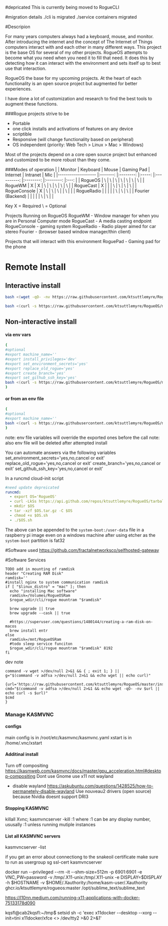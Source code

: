 #depricated
This is currently being moved to RogueCLI

#migration details
./cli is migrated
./service containers migrated


#Descripion

For many years computers always had a keyboard, mouse, and monitor. After introducing the internet and the concept of The Internet of Things computers interact with and each other in many different ways. This project is the base OS for several of my other projects. RogueOS attempts to become what you need when you need it to fill that need. It does this by detecting how it can interact with the environment and sets itself up to best use that interaction.

RogueOS the base for my upcoming projects. At the heart of each functionality is an open source project but augmented for better experiences.

I have done a lot of customization and research to find the best tools to augment these functions.

###Rogue projects strive to be
 - Portable
 - one click installs and activations of features on any device
 - scriptible 
 - Responsive (will change functionality based on peripheral)
 - OS independent (priority: Web Tech > Linux > Mac > Windows)

Most of the projects depend on a core open source project but enhanced and customized to be more robust than they come.

###Modes of operation
|                   	| Monitor 	| Keyboard 	| Mouse 	| Gaming Pad 	| Internet 	| Intranet 	| Mic 	|
|-------------------	|:-------:	|:--------:	|:-----:	|:----------:	|:--------:	|:--------:	|:---:	|
| RogueOS           	|    \    	|     \    	|   \   	|      \     	|     \    	|     \    	|  \  	|
| RogueWM           	|    X    	|     X    	|   \   	|      \     	|     \    	|     \    	|  \  	|
| RogueCast         	|    X    	|          	|       	|      \     	|     \    	|     \    	|  \  	|
| RogueConsole         	|    X    	|     \    	|   \   	|      \     	|          	|     \    	|     	|
| RogueRadio        	|         	|          	|       	|            	|     \    	|     \    	|  \  	|
| Fourier (Backend) 	|         	|          	|       	|            	|     \    	|     \    	|     	|

Key
 X = Required
 \ = Optional


Projects Running on RogueOS
RogueWM - Window manager for when you are in Personal Computer mode
RogueCast - A media casting endpoint
RogueConsole - gaming system
RogueRadio - Radio player aimed for car stereo
Fourier - (browser based window manager/thin client)

Projects that will interact with this environment
RoguePad - Gaming pad for the phone



# Remote Install
## Interactive install
```bash
bash <(wget -qO- -nv https://raw.githubusercontent.com/ktsuttlemyre/RogueOS/master/install.sh)
```
```bash
bash <(curl -s https://raw.githubusercontent.com/ktsuttlemyre/RogueOS/master/install.sh)
```

## Non-interactive install
#### via env vars
```bash
(
#optional
#export machine_name=''
#export install_privileges='dev'
#export set_environment_secrets='yes'
#export replace_old_rogue='yes'
#export create_branch='yes'
#export set_github_ssh_key='yes'
bash <(curl -s https://raw.githubusercontent.com/ktsuttlemyre/RogueOS/master/install.sh)
)
```
#### or from an env file
```bash
(
#optional
#export machine_name=''
bash <(curl -s https://raw.githubusercontent.com/ktsuttlemyre/RogueOS/master/install.sh) env
)
```
note: env file variables will override the exported ones before the call
note: also env file will be deleted after attempted install

You can automate answers via the following variables
set_environment_secrets='yes,no,cancel or exit'
replace_old_rogue='yes,no,cancel or exit'
create_branch='yes,no,cancel or exit'
set_github_ssh_key='yes,no,cancel or exit'

In a runcmd cloud-init script
```yaml
#need update depreicated
runcmd:
  - export OS='RogueOS'
  - curl -LkSs https://api.github.com/repos/ktsuttlemyre/RogueOS/tarball -o $OS.tar.gz
  - mkdir $OS
  - tar -xzf $OS.tar.gz -C $OS
  - chmod +x $OS.sh
  - ./$OS.sh
```
The above can be appended to the `system-boot:/user-data` file in a raspberry pi image even on a windows machine after using etcher as the `system-boot` partition is fat32



#Software used
https://github.com/fractalnetworksco/selfhosted-gateway

#Software Services


```
TODO add in mounting of ramdisk
header "Creating RAM Disk"
ramdisk=''
#install nginx to system communication ramdisk
if [ "$linux_distro" = "mac" ]; then
  echo "installing Mac software"
  ramdisk=/Volumes/RogueOSRam
  $rogue_wdir/cli/rogue mountram "$ramdisk"

  brew upgrade || true
  brew upgrade --cask || true

  #https://superuser.com/questions/1480144/creating-a-ram-disk-on-macos
  brew install entr
else
  ramdisk=/mnt/RogueOSRam
  #todo sleep service funciton
  $rogue_wdir/cli/rogue mountram "$ramdisk" 8192
fi
```



dev note
```
command -v wget >/dev/null 2>&1 && { ; exit 1; } ||
g="$(command -v adfsa >/dev/null 2>&1 && echo wget || echo curl)"

{url='https://raw.githubusercontent.com/ktsuttlemyre/RogueOS/master/install.sh'
cmd="$(command -v adfsa >/dev/null 2>&1 && echo wget -qO- -nv $url || echo curl -s $url)"
$cmd
}
```


### Manage KASMVNC

#### configs
main config is in /root/etc/kasmvnc/kasmvnc.yaml
xstart is in /home/.vnc/xstart

#### Additinal install
Turn off compositing https://kasmweb.com/kasmvnc/docs/master/gpu_acceleration.html#desktop-compositing
Dont use Gnome
use x11 not wayland 
 - disable wayland https://askubuntu.com/questions/1428525/how-to-permanetely-disable-wayland
Use nouveau2 drivers (open source) because Nvidia doesnt support DRI3


#### Stopping KASMVNC
killall Xvnc; kasmvncserver -kill :1 
where :1 can be any display number, ususally :1 unless running mutiple instances

#### List all KASMVNC servers
kasmvncserver -list

if you get an error about connectiong to the snakeoil certificate make sure to run as usergroup
sg ssl-cert kasmvncserver 

docker run --privileged --rm -it --shm-size=512m -p 6901:6901 -e VNC_PW=password -v /tmp/.X11-unix:/tmp/.X11-unix -e DISPLAY=$DISPLAY -h $HOSTNAME -v $HOME/.Xauthority:/home/kasm-user/.Xauthority  ghcr.io/ktsuttlemyre/rogueos:master /opt/sublime_text/sublime_text


https://l10nn.medium.com/running-x11-applications-with-docker-75133178d090


kqsfl@cab2kqsfl:~/tmp$ setsid sh -c 'exec x11docker --desktop --xorg --init=tini x11docker/xfce <> /dev/tty2 >&0 2>&1'
